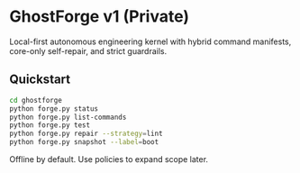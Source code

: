 
# GhostForge v1 (Private)

Local-first autonomous engineering kernel with hybrid command manifests, core-only self-repair, and strict guardrails.

## Quickstart

```bash
cd ghostforge
python forge.py status
python forge.py list-commands
python forge.py test
python forge.py repair --strategy=lint
python forge.py snapshot --label=boot
```

Offline by default. Use policies to expand scope later.
